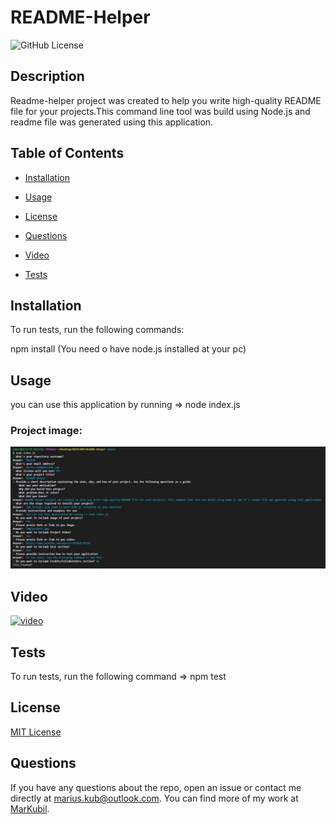 # README-Helper

![GitHub License](https://img.shields.io/badge/license-MIT-green.svg)

## Description

Readme-helper project was created to help you write high-quality README file for your projects.This command line tool was build using Node.js and readme file was generated using this application.

## Table of Contents 

* [Installation](#installation)

* [Usage](#usage)

* [License](#license)

* [Questions](#questions)

* [Video](#Video)

* [Tests](#Tests)

## Installation

To run tests, run the following commands:

npm install (You need o have node.js installed at your pc)

## Usage

you can use this application by running => node index.js

### Project image:
![image](./img/project.JPG)

## Video
[![video](https://img.youtube.com/vi/nlCjngMSQy4/maxresdefault.jpg)](https://www.youtube.com/watch?v=nlCjngMSQy4)



## Tests
To run tests, run the following command => npm test

## License

[MIT License](https://github.com/git/git-scm.com/blob/main/MIT-LICENSE.txt)

## Questions

If you have any questions about the repo, open an issue or contact me directly at marius.kub@outlook.com.
You can find more of my work at [MarKubil](https://github.com/MarKubil/).

